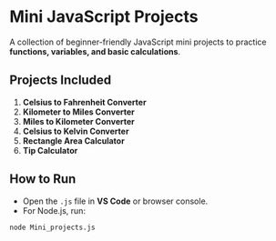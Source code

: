 # Mini JavaScript Projects

A collection of beginner-friendly JavaScript mini projects to practice **functions, variables, and basic calculations**.

## Projects Included
1. **Celsius to Fahrenheit Converter**
2. **Kilometer to Miles Converter**
3. **Miles to Kilometer Converter**
4. **Celsius to Kelvin Converter**
5. **Rectangle Area Calculator**
6. **Tip Calculator**

## How to Run
- Open the `.js` file in **VS Code** or browser console.
- For Node.js, run:  
```bash
node Mini_projects.js
